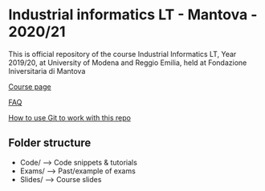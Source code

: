 # Industrial informatics LT - Mantova - 2020/21
This is official repository of the course Industrial Informatics LT, Year 2019/20, at University of Modena and Reggio Emilia, held at Fondazione Iniversitaria di Mantova

<a href="http://hipert.unimore.it/people/paolob/pub/Industrial_Informatics/index.html" target="_blank">Course page</a>

<a href="FAQ.md" target="_blank">FAQ</a>

<a href="Slides/01 - Git_Tutorial.pdf" target="_blank">How to use Git to work with this repo</a>

## Folder structure

- Code/ --> Code snippets & tutorials
- Exams/ --> Past/example of exams
- Slides/ --> Course slides
